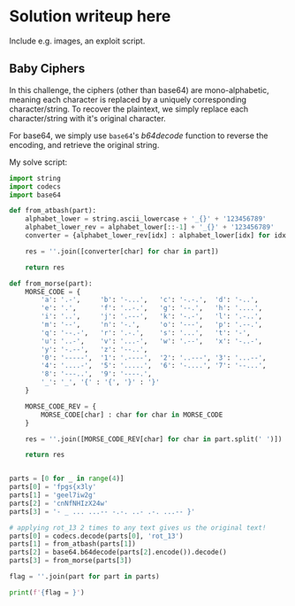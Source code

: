 # Solution writeup here

Include e.g. images, an exploit script.

## Baby Ciphers

In this challenge, the ciphers (other than base64) are mono-alphabetic, meaning each character is replaced by a uniquely corresponding character/string. To recover the plaintext, we simply replace each character/string with it's original character.

For base64, we simply use `base64`'s _b64decode_ function to reverse the encoding, and retrieve the original string.

My solve script:

```python
import string
import codecs
import base64

def from_atbash(part):
    alphabet_lower = string.ascii_lowercase + '_{}' + '123456789'
    alphabet_lower_rev = alphabet_lower[::-1] + '_{}' + '123456789'
    converter = {alphabet_lower_rev[idx] : alphabet_lower[idx] for idx in range(len(alphabet_lower))}

    res = ''.join([converter[char] for char in part])

    return res

def from_morse(part):
    MORSE_CODE = {
        'a': '.-',     'b': '-...',   'c': '-.-.',  'd': '-..',
        'e': '.',      'f': '..-.',   'g': '--.',   'h': '....',
        'i': '..',     'j': '.---',   'k': '-.-',   'l': '.-..',
        'm': '--',     'n': '-.',     'o': '---',   'p': '.--.',
        'q': '--.-',   'r': '.-.',    's': '...',   't': '-',
        'u': '..-',    'v': '...-',   'w': '.--',   'x': '-..-',
        'y': '-.--',   'z': '--..',
        '0': '-----',  '1': '.----',  '2': '..---', '3': '...--',
        '4': '....-',  '5': '.....',  '6': '-....', '7': '--...',
        '8': '---..',  '9': '----.',
        '_': '_', '{' : '{', '}' : '}'
    }

    MORSE_CODE_REV = {
        MORSE_CODE[char] : char for char in MORSE_CODE
    }

    res = ''.join([MORSE_CODE_REV[char] for char in part.split(' ')])

    return res


parts = [0 for _ in range(4)]
parts[0] = 'fpgs{x3ly'
parts[1] = 'geel7iw2g'
parts[2] = 'cnNfNHIzX24w'
parts[3] = '- _ ... ...-- -.-. ..- .-. ...-- }'

# applying rot_13 2 times to any text gives us the original text! 
parts[0] = codecs.decode(parts[0], 'rot_13')
parts[1] = from_atbash(parts[1])
parts[2] = base64.b64decode(parts[2].encode()).decode()
parts[3] = from_morse(parts[3])

flag = ''.join(part for part in parts)

print(f'{flag = }')
```
